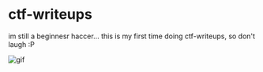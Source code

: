 # ctf-writeups

im still a beginnesr haccer...
this is my first time doing ctf-writeups, so don't laugh :P

![gif](https://www.textures4photoshop.com/tex/thumbs/matrix-code-animation-gif-free-animated-background-716.gif)